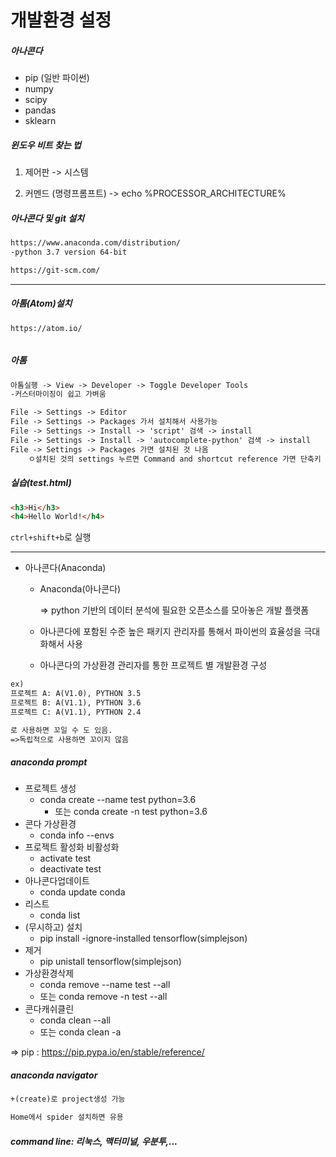 # 개발환경 설정 

##### 아나콘다 

* pip (일반 파이썬)
* numpy
* scipy
* pandas
* sklearn



##### 윈도우 비트 찾는 법

1) 제어판 -> 시스템

2) 커멘드 (명령프롬프트) ->  echo %PROCESSOR_ARCHITECTURE%



##### 아나콘다 및 git 설치

```markdown
https://www.anaconda.com/distribution/
-python 3.7 version 64-bit 

https://git-scm.com/
```

---------------------------------------------------------------------------------------------------------------------

##### 아톰(Atom)설치

```markdown
https://atom.io/
```

###### 

##### 아톰

```markdown
아톰실행 -> View -> Developer -> Toggle Developer Tools 
-커스터마이징이 쉽고 가벼움

File -> Settings -> Editor 
File -> Settings -> Packages 가서 설치해서 사용가능
File -> Settings -> Install -> 'script' 검색 -> install 
File -> Settings -> Install -> 'autocomplete-python' 검색 -> install 
File -> Settings -> Packages 가면 설치된 것 나옴 
	ㅇ설치된 것의 settings 누르면 Command and shortcut reference 가면 단축키
```



##### 실습(test.html)

```html
<h3>Hi</h3>
<h4>Hello World!</h4>
```

`ctrl+shift+b`로 실행

-----------------------------------------------------

* 아나콘다(Anaconda)
  * Anaconda(아나콘다)

    => python 기반의 데이터 분석에 필요한 오픈소스를 모아놓은 개발 플랫폼 

  * 아나콘다에 포함된 수준 높은 패키지 관리자를 통해서 파이썬의 효율성을 극대화해서 사용

  * 아나콘다의 가상환경 관리자를 통한 프로젝트 별 개발환경 구성



```markdown
ex)
프로젝트 A: A(V1.0), PYTHON 3.5
프로젝트 B: A(V1.1), PYTHON 3.6
프로젝트 C: A(V1.1), PYTHON 2.4

로 사용하면 꼬일 수 도 있음.
=>독립적으로 사용하면 꼬이지 않음

```



##### anaconda prompt

* 프로젝트 생성
  * conda create --name test python=3.6 
    * 또는 conda create -n test python=3.6
* 콘다 가상환경
  * conda info --envs 
* 프로젝트 활성화 비활성화
  * activate test 
  * deactivate test
* 아나콘다업데이트
  * conda update conda
* 리스트
  * conda list
* (무시하고) 설치 
  * pip install -ignore-installed tensorflow(simplejson)
* 제거
  * pip unistall tensorflow(simplejson)
* 가상환경삭제
  * conda remove --name test --all
  * 또는 conda remove -n test --all
* 콘다캐쉬클린
  * conda clean --all
  * 또는 conda clean -a

 => pip : https://pip.pypa.io/en/stable/reference/

##### anaconda navigator 

```markdown
+(create)로 project생성 가능 

Home에서 spider 설치하면 유용 
```



##### command line: 리눅스, 맥터미널, 우분투,...